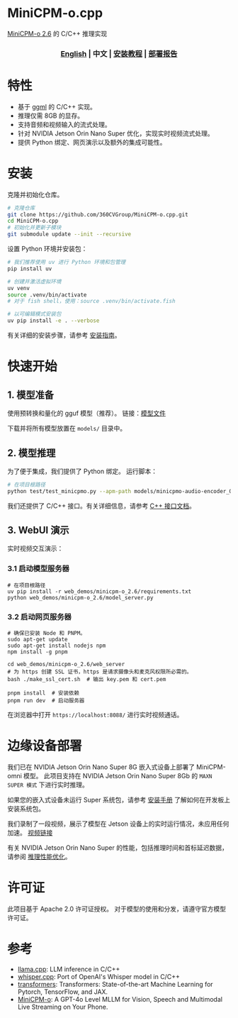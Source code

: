 # MiniCPM-o.cpp

[MiniCPM-o 2.6](https://huggingface.co/openbmb/MiniCPM-o-2_6) 的 C/C++ 推理实现

<h3 align="center">
<a href="README.md"><b>English</b></a> | <b>中文</b> | <a href="./docs/install_zh.md"><b>安装教程</b></a> | <a href="./docs/report_zh.md"><b>部署报告</b></a>
</h3>

# 特性
- 基于 [ggml](https://github.com/ggml-org/ggml) 的 C/C++ 实现。
- 推理仅需 8GB 的显存。
- 支持音频和视频输入的流式处理。
- 针对 NVIDIA Jetson Orin Nano Super 优化，实现实时视频流式处理。
- 提供 Python 绑定、网页演示以及额外的集成可能性。

# 安装

克隆并初始化仓库。
```bash
# 克隆仓库
git clone https://github.com/360CVGroup/MiniCPM-o.cpp.git
cd MiniCPM-o.cpp
# 初始化并更新子模块
git submodule update --init --recursive
```

设置 Python 环境并安装包：

```bash
# 我们推荐使用 uv 进行 Python 环境和包管理
pip install uv

# 创建并激活虚拟环境
uv venv
source .venv/bin/activate
# 对于 fish shell，使用：source .venv/bin/activate.fish

# 以可编辑模式安装包
uv pip install -e . --verbose
```

有关详细的安装步骤，请参考 [安装指南](./docs/install_zh.md)。

# 快速开始

## 1. 模型准备

使用预转换和量化的 gguf 模型（推荐）。
链接：[模型文件](http://beijing.xstore.qihoo.net/cv-service/minicpmo-cpp/models.tar)

下载并将所有模型放置在 `models/` 目录中。

## 2. 模型推理
为了便于集成，我们提供了 Python 绑定。
运行脚本：
```bash
# 在项目根路径
python test/test_minicpmo.py --apm-path models/minicpmo-audio-encoder_Q4_K.gguf --vpm-path models/minicpmo-image-encoder_Q4_1.gguf --llm-path models/Model-7.6B-Q4_K_M.gguf --video-path assets/Skiing.mp4
```
我们还提供了 C/C++ 接口。有关详细信息，请参考 [C++ 接口文档](docs/install_zh.md#2-c-interface-optional)。

## 3. WebUI 演示
实时视频交互演示：

### 3.1 启动模型服务器
```shell
# 在项目根路径
uv pip install -r web_demos/minicpm-o_2.6/requirements.txt
python web_demos/minicpm-o_2.6/model_server.py
```

### 3.2 启动网页服务器
```shell
# 确保已安装 Node 和 PNPM。
sudo apt-get update
sudo apt-get install nodejs npm
npm install -g pnpm

cd web_demos/minicpm-o_2.6/web_server
# 为 https 创建 SSL 证书，https 是请求摄像头和麦克风权限所必需的。
bash ./make_ssl_cert.sh  # 输出 key.pem 和 cert.pem

pnpm install  # 安装依赖
pnpm run dev  # 启动服务器
```
在浏览器中打开 `https://localhost:8088/` 进行实时视频通话。

# 边缘设备部署
我们已在 NVIDIA Jetson Orin Nano Super 8G 嵌入式设备上部署了 MiniCPM-omni 模型。
此项目支持在 NVIDIA Jetson Orin Nano Super 8Gb 的 `MAXN SUPER 模式` 下进行实时推理。

如果您的嵌入式设备未运行 Super 系统包，请参考 [安装手册](https://www.jetson-ai-lab.com/initial_setup_jon.html) 了解如何在开发板上安装系统包。

我们录制了一段视频，展示了模型在 Jetson 设备上的实时运行情况，未应用任何加速。
[视频链接](https://beijing.xstore.qihoo.net/cv-service/minicpmo-cpp/%E5%A4%A7%E6%A8%A1%E5%9E%8B%E7%AB%AF%E4%BE%A7%E9%83%A8%E7%BD%B2demo.mp4)

有关 NVIDIA Jetson Orin Nano Super 的性能，包括推理时间和首标延迟数据，请参阅 [推理性能优化](./docs/report_en.md#3-inference-performance-optimization)。

# 许可证
此项目基于 Apache 2.0 许可证授权。
对于模型的使用和分发，请遵守官方模型许可证。

# 参考
- [llama.cpp](https://github.com/ggml-org/llama.cpp): LLM inference in C/C++
- [whisper.cpp](https://github.com/ggerganov/whisper.cpp): Port of OpenAI's Whisper model in C/C++
- [transformers](https://github.com/huggingface/transformers): Transformers: State-of-the-art Machine Learning for Pytorch, TensorFlow, and JAX.
- [MiniCPM-o](https://github.com/OpenBMB/MiniCPM-o): A GPT-4o Level MLLM for Vision, Speech and Multimodal Live Streaming on Your Phone.
